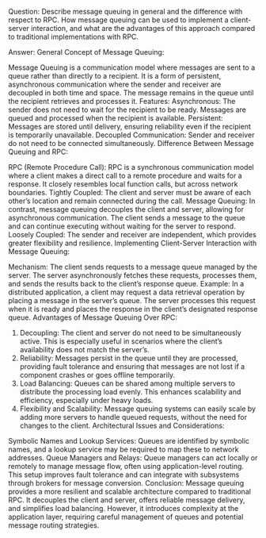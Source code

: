 Question: Describe message queuing in general and the difference with respect to RPC. How message queuing can be used to implement a client-server interaction, and what are the advantages of this approach compared to traditional implementations with RPC.

Answer:
General Concept of Message Queuing:

Message Queuing is a communication model where messages are sent to a queue rather than directly to a recipient. It is a form of persistent, asynchronous communication where the sender and receiver are decoupled in both time and space. The message remains in the queue until the recipient retrieves and processes it.
Features:
Asynchronous: The sender does not need to wait for the recipient to be ready. Messages are queued and processed when the recipient is available.
Persistent: Messages are stored until delivery, ensuring reliability even if the recipient is temporarily unavailable.
Decoupled Communication: Sender and receiver do not need to be connected simultaneously.
Difference Between Message Queuing and RPC:

RPC (Remote Procedure Call):
RPC is a synchronous communication model where a client makes a direct call to a remote procedure and waits for a response. It closely resembles local function calls, but across network boundaries.
Tightly Coupled: The client and server must be aware of each other’s location and remain connected during the call.
Message Queuing:
In contrast, message queuing decouples the client and server, allowing for asynchronous communication. The client sends a message to the queue and can continue executing without waiting for the server to respond.
Loosely Coupled: The sender and receiver are independent, which provides greater flexibility and resilience.
Implementing Client-Server Interaction with Message Queuing:

Mechanism:
The client sends requests to a message queue managed by the server. The server asynchronously fetches these requests, processes them, and sends the results back to the client’s response queue.
Example: In a distributed application, a client may request a data retrieval operation by placing a message in the server’s queue. The server processes this request when it is ready and places the response in the client’s designated response queue.
Advantages of Message Queuing Over RPC:

1. Decoupling:
The client and server do not need to be simultaneously active. This is especially useful in scenarios where the client’s availability does not match the server’s.
2. Reliability:
Messages persist in the queue until they are processed, providing fault tolerance and ensuring that messages are not lost if a component crashes or goes offline temporarily.
3. Load Balancing:
Queues can be shared among multiple servers to distribute the processing load evenly. This enhances scalability and efficiency, especially under heavy loads.
4. Flexibility and Scalability:
Message queuing systems can easily scale by adding more servers to handle queued requests, without the need for changes to the client.
Architectural Issues and Considerations:

Symbolic Names and Lookup Services: Queues are identified by symbolic names, and a lookup service may be required to map these to network addresses.
Queue Managers and Relays: Queue managers can act locally or remotely to manage message flow, often using application-level routing. This setup improves fault tolerance and can integrate with subsystems through brokers for message conversion.
Conclusion:
Message queuing provides a more resilient and scalable architecture compared to traditional RPC. It decouples the client and server, offers reliable message delivery, and simplifies load balancing. However, it introduces complexity at the application layer, requiring careful management of queues and potential message routing strategies.